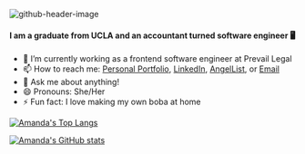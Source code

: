 ![github-header-image](https://user-images.githubusercontent.com/92603028/157566587-cb4262d5-beb0-4478-9562-c9783007395b.png)

#### I am a graduate from UCLA and an accountant turned software engineer 🖥️

- 🌱 I’m currently working as a frontend software engineer at Prevail Legal
- 📫 How to reach me: [Personal Portfolio](https://amandakchen.com/), [LinkedIn](https://www.linkedin.com/in/amanda-chen-4b175a146/), [AngelList](https://angel.co/u/amanda-chen-13), or [Email](mailto:amandac3600@gmail.com)
- 💬 Ask me about anything!
- 😄 Pronouns: She/Her
- ⚡ Fun fact: I love making my own boba at home

[![Amanda's Top Langs](https://github-readme-stats.vercel.app/api/top-langs/?username=amandac3600)](https://github.com/amandac3600/github-readme-stats)

[![Amanda's GitHub stats](https://github-readme-stats.vercel.app/api?username=amandac3600&show_icons=true&count_private=true)](https://github.com/amandac3600/github-readme-stats)
